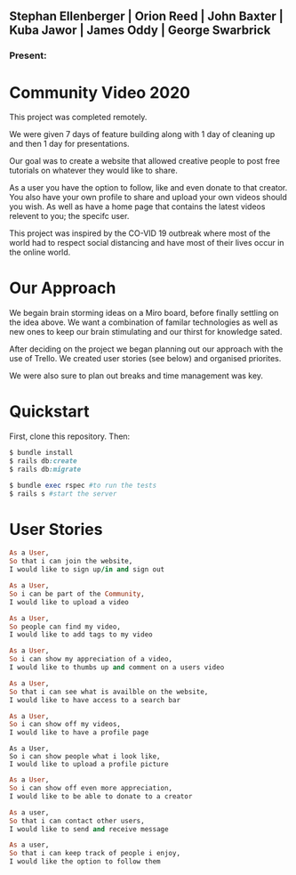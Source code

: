 ## Stephan Ellenberger | Orion Reed | John Baxter | Kuba Jawor | James Oddy | George Swarbrick 
### Present:
# Community Video 2020

This project was completed remotely.

We were given 7 days of feature building along with 1 day of cleaning up and then 1 day for presentations. 

Our goal was to create a website that allowed creative people to post free tutorials on whatever they would like to share.

As a user you have the option to follow, like and even donate to that creator. You also have your own profile to share and upload your own videos should you wish. As well as have a home page that contains the latest videos relevent to you; the specifc user. 

This project was inspired by the CO-VID 19 outbreak where most of the world had to respect social distancing and have most of their lives occur in the online world. 

# Our Approach

We begain brain storming ideas on a Miro board, before finally settling on the idea above. We want a combination of familar technologies as well as new ones to keep our brain stimulating and our thirst for knowledge sated. 

After deciding on the project we began planning out our approach with the use of Trello. We created user stories (see below) and organised priorites. 

We were also sure to plan out breaks and time management was key. 

# Quickstart

First, clone this repository. Then: 

```ruby
$ bundle install
$ rails db:create
$ rails db:migrate

$ bundle exec rspec #to run the tests
$ rails s #start the server
```

# User Stories

```ruby
As a User,
So that i can join the website,
I would like to sign up/in and sign out
```
```ruby
As a User,
So i can be part of the Community, 
I would like to upload a video
```
```ruby
As a User,
So people can find my video,
I would like to add tags to my video
```
```ruby
As a User,
So i can show my appreciation of a video,
I would like to thumbs up and comment on a users video
```
```ruby
As a User,
So that i can see what is availble on the website,
I would like to have access to a search bar
```
```ruby
As a User,
So i can show off my videos,
I would like to have a profile page
```
```ruby,
As a User,
So i can show people what i look like,
I would like to upload a profile picture
```
```ruby
As a User,
So i can show off even more appreciation,
I would like to be able to donate to a creator
```
```ruby
As a user,
So that i can contact other users,
I would like to send and receive message
```
```ruby
As a user, 
So that i can keep track of people i enjoy,
I would like the option to follow them
```